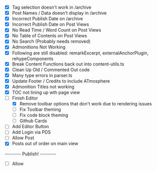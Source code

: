 - [x] Tag selection doesn't work in /archive
- [x] Post Names / Data doesn't display in /archive
- [x] Incorrect Publish Date on /archive
- [x] Incorrect Publish Date on Post Views
- [x] No Read Time / Word Count on Post Views
- [x] No Table of Contents on Post Views
- [x] No Search (Probably needs removed)
- [x] Admonitions Not Working
- [x] Following are still disabled: remarkExcerpt, externalAnchorPlugin, rehypeComponents
- [x] Break Content Functions back out into content-utils.ts
- [x] Clean Up Old / Commented Out code
- [x] Many type errors in parser.ts
- [x] Update Footer / Credits to include ATmosphere
- [x] Admonition Titles not working
- [x] TOC not lining up wth page view
- [ ] Finish Editor
  - [x] Remove toolbar options that don't work due to rendering issues
  - [ ] Fix Toolbar theming
  - [ ] Fix code block theming
  - [ ] Github Cards
- [ ] Add Editor Button
- [ ] Add Login via PDS
- [ ] Allow Post
- [x] Posts out of order on main view

-------- Publish! --------

- [ ] Allow
